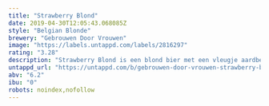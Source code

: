 ```yaml
---
title: "Strawberry Blond"
date: 2019-04-30T12:05:43.068085Z
style: "Belgian Blonde"
brewery: "Gebrouwen Door Vrouwen"
image: "https://labels.untappd.com/labels/2816297"
rating: "3.28"
description: "Strawberry Blond is een blond bier met een vleugje aardbei. Dit bier heeft de geur van een relaxte chilldag en een bitterzoete afdronk. Een bier om van te houden."
untappd_url: "https://untappd.com/b/gebrouwen-door-vrouwen-strawberry-blond/2816297"
abv: "6.2"
ibu: "0"
robots: noindex,nofollow
---
```

